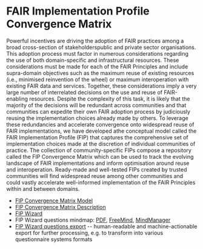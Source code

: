 # FAIR Implementation Profile Convergence Matrix

Powerful incentives are driving the adoption of FAIR practices among a broad cross-section of stakeholderspublic and private sector organisations. This adoption process must factor in numerous considerations regarding the use of both domain-specific and infrastructural resources. These considerations must be made for each of the FAIR Principles and include supra-domain objectives such as the maximum reuse of existing resources (i.e., minimised reinvention of the wheel) or maximum interoperation with existing FAIR data and services. Together, these considerations imply a very large number of interrelated decisions on the use and reuse of FAIR-enabling resources. Despite the complexity of this task, it is likely that the majority of the decisions will be redundant across communities and that communities can expedite their own FAIR adoption process by judiciously reusing the implementation choices already made by others. To leverage these redundancies and accelerate convergence onto widespread reuse of FAIR implementations, we have developed athe conceptual model called the FAIR Implementation Profile (FIP) that captures the comprehensive set of implementation choices made at the discretion of individual communities of practice. The collection of community-specific FIPs compose a repository called the FIP Convergence Matrix which can be used to track the evolving landscape of FAIR implementations and inform optimisation around reuse and interoperation. Ready-made and well-tested FIPs created by trusted communities will find widespread reuse among other communities and could vastly accelerate well-informed implementation of the FAIR Principles within and between domains.

- [FIP Convergence Matrix Model](FIP-Matrix.pdf)
- [FIP Convergence Matrix Description](FIP-description.md)
- [FIP Wizard](https://fip-wizard.ds-wizard.org)
- FIP Wizard questions mindmap: [PDF](FIP-MM.pdf), [FreeMind](FIP-MM.mm), [MindManager](FIP-MM.opml)
- [FIP Wizard questions export](gofair_fip-wizard_4.0.6.km) -- human-readable and machine-actionable export for further processing, e.g. to transform into various questionnaire systems formats